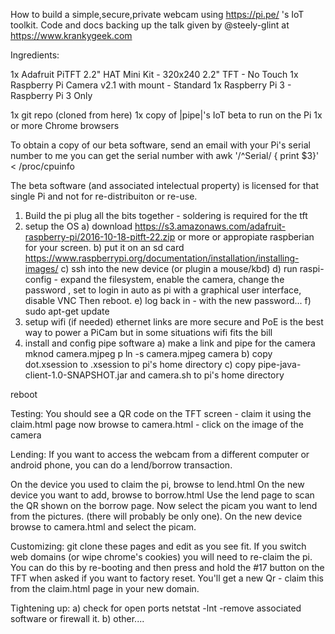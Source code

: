 How to build a simple,secure,private webcam using https://pi.pe/ 's IoT toolkit.
Code and docs backing up the talk given by @steely-glint at https://www.krankygeek.com

Ingredients:

 1x Adafruit PiTFT 2.2" HAT Mini Kit - 320x240 2.2" TFT - No Touch 
 1x Raspberry Pi Camera v2.1 with mount - Standard 
 1x Raspberry Pi 3 - Raspberry Pi 3 Only 

 1x git repo (cloned from here)
 1x copy of |pipe|'s IoT beta to run on the Pi
 1x or more Chrome browsers

To obtain a copy of our beta software, send an email with your Pi's serial
number to me you can get the serial number with 
awk '/^Serial/ { print $3}' < /proc/cpuinfo

The beta software (and associated intelectual property) is licensed for
that single Pi and not for re-distribuiton or re-use.


1) Build the pi 
plug all the bits together - soldering is required for the tft 
2) setup the OS
  a) download https://s3.amazonaws.com/adafruit-raspberry-pi/2016-10-18-pitft-22.zip
     or more or appropiate raspberian for your screen.
  b) put it on an sd card 
https://www.raspberrypi.org/documentation/installation/installing-images/
  c) ssh into the new device (or plugin a mouse/kbd)
  d) run raspi-config - 
      expand the filesystem, 
      enable the camera, 
      change the password , 
      set to login in auto as pi with a graphical user interface, 
      disable VNC 
    Then reboot.
  e) log back in - with the new password...
  f) sudo apt-get update
3) setup wifi (if needed)
   ethernet links are more secure and PoE is the best way to power a PiCam
   but in some situations wifi fits the bill
4) install and config pipe software
  a) make a link and pipe for the camera
   mknod camera.mjpeg p
   ln -s camera.mjpeg camera
  b) copy dot.xsession to .xsession to pi's home directory
  c) copy pipe-java-client-1.0-SNAPSHOT.jar and camera.sh to pi's home directory

reboot

Testing: 
You should see a QR code on the TFT screen -
claim it using the claim.html page
now browse to camera.html - click on the image of the camera

Lending:
If you want to access the webcam from a different computer or android phone,
you can do a lend/borrow transaction.

On the device you used to claim the pi, browse to lend.html
On the new device you want to add, browse to borrow.html
Use the lend page to scan the QR shown on the borrow page.
Now select the picam you want to lend from the pictures. (there will
probably be only one). 
On the new device browse to camera.html and select the picam.

Customizing:
git clone these pages and edit as you see fit.
If you switch web domains (or wipe chrome's cookies) 
you will need to re-claim the pi.
You can do this by re-booting and then press and hold the #17 button on the
TFT when asked if you want to factory reset. You'll get a new Qr - claim this
from the claim.html page in your new domain.

Tightening up:
a) check for open ports
netstat -lnt
-remove associated software or firewall it.
b) other....
   




